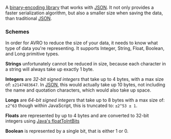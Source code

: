 A [binary-encoding library] that works with [JSON]. It not only provides a faster serialization algorithm, but also a smaller size when saving the data, than traditional [JSON].

### Schemes
In order for AVRO to reduce the size of your data, it needs to know what type of data you're representing. It supports Integer, String, Float, Boolean, and Long primitive types.

**Strings** unfortunately cannot be reduced in size, because each character in a string will always take up exactly 1 byte.

**Integers** are *32-bit signed integers* that take up to 4 bytes, with a max size of: `±2147483647`. In [JSON], this would actually take up 10 bytes, not including the name and quotation characters, which would also take up space.

**Longs** are *64-bit signed integers* that take up to 8 bytes with a max size of: `±2^63` though within JavaScript, this is truncated to: `±2^53 ± 1`.

**Floats** are represented by up to 4 bytes and are converted to 32-bit integers using [Java's floatToIntBits]

**Boolean** is represented by a single bit, that is either 1 or 0.




[Java's floatToIntBits]:https://java.sun.com/javase/6/docs/api/java/lang/Float.html#floatToIntBits%28float%29
[binary-encoding library]:https://avro.apache.org/docs/current/spec.html
[JSON]:https://www.w3schools.com/js/js_json.asp